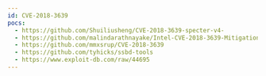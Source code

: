 ```yaml
---
id: CVE-2018-3639
pocs:
  - https://github.com/Shuiliusheng/CVE-2018-3639-specter-v4-
  - https://github.com/malindarathnayake/Intel-CVE-2018-3639-Mitigation_RegistryUpdate
  - https://github.com/mmxsrup/CVE-2018-3639
  - https://github.com/tyhicks/ssbd-tools
  - https://www.exploit-db.com/raw/44695
---
```

